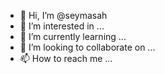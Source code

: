 - 👋 Hi, I’m @seymasah
- 👀 I’m interested in ...
- 🌱 I’m currently learning ...
- 💞️ I’m looking to collaborate on ...
- 📫 How to reach me ...

<!---
seymasah/seymasah is a ✨ special ✨ repository because its `README.md` (this file) appears on your GitHub profile.
You can click the Preview link to take a look at your changes.
--->
